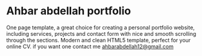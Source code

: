 # Ahbar abdellah portfolio
One page template, a great choice for creating a personal portfolio website, including services, projects and contact form with nice and smooth scrolling through the sections. Modern and clean HTML5 template, perfect for your online CV.
if you want one contact me ahbarabdellah12@gmail.com

